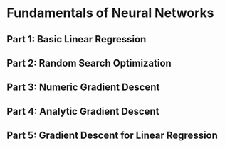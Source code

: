 # Fundamentals of Neural Networks

## Part 1: Basic Linear Regression

## Part 2: Random Search Optimization

## Part 3: Numeric Gradient Descent

## Part 4: Analytic Gradient Descent

## Part 5: Gradient Descent for Linear Regression